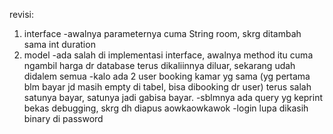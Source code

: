 revisi:
1. interface
          -awalnya parameternya cuma String room, skrg ditambah sama int duration
3. model
          -ada salah di implementasi interface, awalnya method itu cuma ngambil harga dr database terus dikaliinnya diluar, sekarang udah didalem semua
          -kalo ada 2 user booking kamar yg sama (yg pertama blm bayar jd masih empty di tabel, bisa dibooking dr user) terus salah satunya bayar, satunya jadi gabisa bayar.
          -sblmnya ada query yg keprint bekas debugging, skrg dh diapus aowkaowkawok
          -login lupa dikasih binary di password
